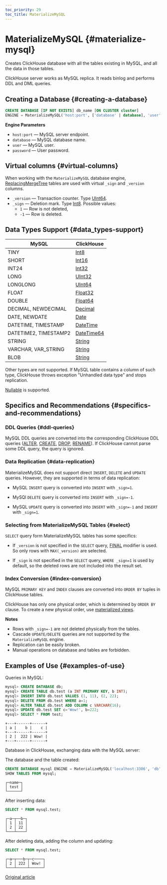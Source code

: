 ```yaml
---
toc_priority: 29
toc_title: MaterializeMySQL
---
```


# MaterializeMySQL {#materialize-mysql}

 Creates ClickHouse database with all the tables existing in MySQL, and all the data in those tables. 

 ClickHouse server works as MySQL replica. It reads binlog and performs DDL and DML queries.   

## Creating a Database {#creating-a-database}

``` sql
CREATE DATABASE [IF NOT EXISTS] db_name [ON CLUSTER cluster]
ENGINE = MaterializeMySQL('host:port', ['database' | database], 'user', 'password') [SETTINGS ...]
```

**Engine Parameters**

-   `host:port` — MySQL server endpoint.
-   `database` — MySQL database name.
-   `user` — MySQL user.
-   `password` — User password.

## Virtual columns {#virtual-columns}

 When working with the `MaterializeMySQL` database engine, [ReplacingMergeTree](../../engines/table-engines/mergetree-family/replacingmergetree.md) tables are used with virtual `_sign` and `_version` columns.
 
 - `_version` — Transaction counter. Type [UInt64](../../sql-reference/data-types/int-uint.md). 
 - `_sign` — Deletion mark. Type [Int8](../../sql-reference/data-types/int-uint.md). Possible values: 
     - `1` — Row is not deleted, 
     - `-1` — Row is deleted.

## Data Types Support {#data_types-support}

| MySQL                   | ClickHouse                                                   |
|-------------------------|--------------------------------------------------------------|
| TINY                    | [Int8](../../sql-reference/data-types/int-uint.md)           |
| SHORT                   | [Int16](../../sql-reference/data-types/int-uint.md)          |
| INT24                   | [Int32](../../sql-reference/data-types/int-uint.md)          |
| LONG                    | [UInt32](../../sql-reference/data-types/int-uint.md)         |
| LONGLONG                | [UInt64](../../sql-reference/data-types/int-uint.md)         |
| FLOAT                   | [Float32](../../sql-reference/data-types/float.md)           |
| DOUBLE                  | [Float64](../../sql-reference/data-types/float.md)           |
| DECIMAL, NEWDECIMAL     | [Decimal](../../sql-reference/data-types/decimal.md)         |
| DATE, NEWDATE           | [Date](../../sql-reference/data-types/date.md)               |
| DATETIME, TIMESTAMP     | [DateTime](../../sql-reference/data-types/datetime.md)       |
| DATETIME2, TIMESTAMP2   | [DateTime64](../../sql-reference/data-types/datetime64.md)   |
| STRING                  | [String](../../sql-reference/data-types/string.md)           |
| VARCHAR, VAR_STRING     | [String](../../sql-reference/data-types/string.md)           |
| BLOB                    | [String](../../sql-reference/data-types/string.md)           |

Other types are not supported. If MySQL table contains a column of such type, ClickHouse throws exception "Unhandled data type" and stops replication.

[Nullable](../../sql-reference/data-types/nullable.md) is supported.

## Specifics and Recommendations {#specifics-and-recommendations}

### DDL Queries {#ddl-queries}

MySQL DDL queries are converted into the corresponding ClickHouse DDL queries ([ALTER](../../sql-reference/statements/alter/index.md), [CREATE](../../sql-reference/statements/create/index.md), [DROP](../../sql-reference/statements/drop.md), [RENAME](../../sql-reference/statements/rename.md)). If ClickHouse cannot parse some DDL query, the query is ignored.

###  Data Replication {#data-replication}

MaterializeMySQL does not support direct `INSERT`, `DELETE` and `UPDATE` queries. However, they are supported in terms of data replication:

- MySQL `INSERT` query is converted into `INSERT` with `_sign=1`.

- MySQl `DELETE` query is converted into `INSERT` with `_sign=-1`. 

- MySQL `UPDATE` query is converted into `INSERT` with `_sign=-1` and `INSERT` with `_sign=1`.

### Selecting from MaterializeMySQL Tables {#select}

`SELECT` query form MaterializeMySQL tables has some specifics:

- If `_version` is not specified in the `SELECT` query, [FINAL](../../sql-reference/statements/select/from.md#select-from-final) modifier is used. So only rows with `MAX(_version)` are selected.

- If `_sign` is not specified in the `SELECT` query, `WHERE _sign=1` is used by default, so the deleted rows are not included into the result set. 

### Index Conversion {#index-conversion}

MySQL `PRIMARY KEY` and `INDEX` clauses are converted into `ORDER BY` tuples in ClickHouse tables.

ClickHouse has only one physical order, which is determined by `ORDER BY` clause. To create a new physical order, use [materialized views](../../sql-reference/statements/create/view.md#materialized).

 **Notes**

 - Rows with `_sign=-1` are not deleted physically from the tables. 
 - Cascade `UPDATE/DELETE` queries are not supported by the `MaterializeMySQL` engine.
 - Replication can be easily broken.
 - Manual operations on database and tables are forbidden.

## Examples of Use {#examples-of-use}

Queries in MySQL:

``` sql
mysql> CREATE DATABASE db;
mysql> CREATE TABLE db.test (a INT PRIMARY KEY, b INT);
mysql> INSERT INTO db.test VALUES (1, 11), (2, 22);
mysql> DELETE FROM db.test WHERE a=1;
mysql> ALTER TABLE db.test ADD COLUMN c VARCHAR(16);
mysql> UPDATE db.test SET c='Wow!', b=222;
mysql> SELECT * FROM test;
```
```text
+---+------+------+ 
| a |    b |    c |
+---+------+------+ 
| 2 |  222 | Wow! |
+---+------+------+
```

Database in ClickHouse, exchanging data with the MySQL server:

The database and the table created:

``` sql
CREATE DATABASE mysql ENGINE = MaterializeMySQL('localhost:3306', 'db', 'user', '***');
SHOW TABLES FROM mysql;
```

``` text
┌─name─┐
│ test │
└──────┘
```

After inserting data:

``` sql
SELECT * FROM mysql.test;
```

``` text
┌─a─┬──b─┐ 
│ 1 │ 11 │ 
│ 2 │ 22 │ 
└───┴────┘
```

After deleting data, adding the column and updating:

``` sql
SELECT * FROM mysql.test;
```

``` text
┌─a─┬───b─┬─c────┐ 
│ 2 │ 222 │ Wow! │ 
└───┴─────┴──────┘
```

[Original article](https://clickhouse.tech/docs/en/database_engines/materialize-mysql/) <!--hide-->
